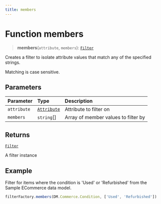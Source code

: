 ```yaml
---
title: members
---
```


# Function members

> **members**(`attribute`, `members`): [`Filter`](../../../interfaces/interface.Filter.md)

Creates a filter to isolate attribute values that match any of the specified strings.

Matching is case sensitive.

## Parameters

| Parameter | Type | Description |
| :------ | :------ | :------ |
| `attribute` | [`Attribute`](../../../interfaces/interface.Attribute.md) | Attribute to filter on |
| `members` | `string`[] | Array of member values to filter by |

## Returns

[`Filter`](../../../interfaces/interface.Filter.md)

A filter instance

## Example

Filter for items where the condition is 'Used' or 'Refurbished'
from the Sample ECommerce data model.
```ts
filterFactory.members(DM.Commerce.Condition, ['Used', 'Refurbished'])
```
